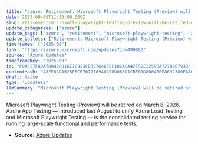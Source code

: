 ```yaml
---
title: "azure: Retirement: Microsoft Playwright Testing (Preview) will be retired on March 8, 2026"
date: 2025-09-09T11:15:09.000Z
slug: retirement-microsoft-playwright-testing-preview-will-be-retired-on-march-8-2026
update_categories: ["azure"]
update_tags: ["azure", "retirement", "microsoft-playwright-testing", "azure-app-testing", "load-testing", "announcement", "testing", "migration"]
update_bullets: ["Retirement: Microsoft Playwright Testing (Preview) will be retired on March 8, 2026.", "Introduced last August, Azure App Testing unifies Azure Load Testing and Microsoft Playwright Testing into one testing service.", "Azure App Testing is intended to help developers and QA teams run large-scale functional and performance tests.", "Customers using Playwright Testing (Preview) should plan a transition to the unified Azure App Testing service.", "Check the Azure Updates page and official documentation for details, timelines, and guidance on next steps."]
timeframes: ["2025-09"]
link: "https://azure.microsoft.com/updates?id=499860"
source: "Azure Updates"
timeframeKey: "2025-09"
id: "F0A527FA9A780430816E1C923CD357646F0F1D2ACA42F52E2259BA727866793D"
contentHash: "48FE02DA628E6CB7072709A0270D083D1CBE01D800400E8692389FAA6B6A97F0"
draft: false
type: "updates2"
llmSummary: "Microsoft Playwright Testing (Preview) will be retired on March 8, 2026. Azure App Testing — introduced last August to unify Azure Load Testing and Microsoft Playwright Testing — is the consolidated testing service for running large-scale functional and performance tests."
---
```


Microsoft Playwright Testing (Preview) will be retired on March 8, 2026. Azure App Testing — introduced last August to unify Azure Load Testing and Microsoft Playwright Testing — is the consolidated testing service for running large-scale functional and performance tests.

- **Source:** [Azure Updates](https://azure.microsoft.com/updates?id=499860)
